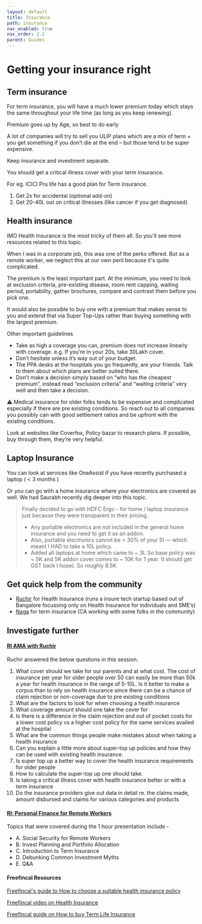 ```yaml
---
layout: default
title: Insurance
path: insurance
nav_enabled: true
nav_order: 2.2
parent: Guides
---
```


# Getting your insurance right

## Term insurance

For term insurance, you will have a much lower premium today which stays the same throughout your life time (as long as you keep renewing).

Premium goes up by Age, so best to do early

A lot of companies will try to sell you ULIP plans which are a mix of term + you get something if you don’t die at the end – but those tend to be super expensive.

Keep insurance and investment separate.

You should get a critical illness cover with your term insurance.

For eg. ICICI Pru life has a good plan for Term insurance. 
1. Get 2x for accidental (optional add-on) 
2. Get 20-40L out on critical illnesses (like cancer if you get diagnosed)

## Health insurance

IMO Health Insurance is the most tricky of them all. So you'll see more resources related to this topic.

When I was in a corporate job, this was one of the perks offered. But as a remote worker, we neglect this at our own peril because it's quite complicated.

The premium is the least important part. At the minimum, you need to look at exclusion criteria, pre-existing disease, room rent capping, waiting period, portability, gather brochures, compare and contrast them before you pick one.

It would also be possible to buy one with a premium that makes sense to you and extend that via Super Top-Ups rather than buying something with the largest premium.

Other important guidelines
- Take as high a coverage you can, premium does not increase linearly with coverage. e.g. If you’re in your 20s, take 30Lakh cover. 
- Don’t hesitate unless it’s way out of your budget. 
- The PPA desks at the hospitals you go frequently, are your friends. Talk to them about which plans are better suited there. 
- Don’t make a decision simply based on “who has the cheapest premium”, instead read “exclusion criteria” and “waiting criteria” very well and then take a decision.

⚠️ Medical insurance for older folks tends to be expensive and complicated especially if there are pre existing conditions. So reach out to all companies you possibly can with good settlement ratios and be upfront with the existing conditions.

Look at websites like Coverfox, Policy bazar to research plans. If possible, buy through them, they’re very helpful.

## Laptop Insurance

You can look at services like OneAssist if you have recently purchased a laptop ( < 3 months )

Or you can go with a home insurance where your electronics are covered as well. We had Saurabh recently dig deeper into this topic.

> Finally decided to go with HDFC Ergo - for home / laptop insurance just because they were transparent in their pricing.
> - Any portable electronics are not included in the general home insurance and you need to get it as an addon.
> - Also, portable electronics cannot be > 30% of your SI — which meant I HAD to take a 10L policy.
> - Added all laptops at home which came to ~ 3L So base policy was ~ 5K and 5K addon cover comes to ~ 10K for 1 year. (I should get GST back I hope). So roughly 8.5K

## Get quick help from the community

- [Ruchir](https://app.slack.com/client/T6M8YKEBA/DVB6TPZE3) for Health Insurance (runs a insure tech startup based out of Bangalore focussing only on Health Insurance for individuals and SME’s)
- [Naga](https://app.slack.com/client/T6M8YKEBA/D010A1KKZBQ) for term insurance (CA working with some folks in the community)

## Investigate further

#### [RI AMA with Ruchir](https://otter.ai/u/tbq_JMRw4mv9HL19IymKRci9JgA)

Ruchir answered the below questions in this session.

1. What cover should we take for our parents and at what cost. The cost of insurance per year for older people over 50 can easily be more than 50k a year for health insurance in the range of 5-10L. Is it better to make a corpus than to rely on health insurance since there can be a chance of claim rejection or non-coverage due to pre existing conditions
2. What are the factors to look for when choosing a health insurance
3. What coverage amount should one take the cover for
4. Is there is a difference in the claim rejection and out of pocket costs for a lower cost policy vs a higher cost policy for the same services availed at the hospital
5. What are the common things people make mistakes about when taking a health insurance
6. Can you explain a little more about super-top up policies and how they can be used with existing health insurance.
7. Is super top up a better way to cover the health insurance requirements for older people
8. How to calculate the super-top up one should take.
9. Is taking a critical illness cover with health insurance better or with a term insurance 
10. Do the insurance providers give out data in detail re. the claims made, amount disbursed and claims for various categories and products

#### [RI: Personal Finance for Remote Workers](https://youtu.be/bmffchciIdQ)

Topics that were covered during the 1 hour presentation include -
- A. Social Security for Remote Workers
- B. Invest Planning and Portfolio Allocation
- C. Introduction to Term Insurance
- D. Debunking Common Investment Myths
- E. Q&A

#### Freefincal Resources

[Freefincal's guide to How to choose a suitable health insurance policy](https://freefincal.com/suitable-health-insurance-policy/)

[Freefincal video on Health Insurance](https://www.youtube.com/watch?v=gcbcU3EutTc&feature=youtu.be)

[Freefincal guide on How to buy Term Life Insurance](https://freefincal.com/re-assemble-step-3-buy-term-life-insurance/)
